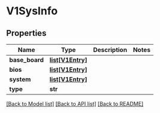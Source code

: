 # V1SysInfo

## Properties
Name | Type | Description | Notes
------------ | ------------- | ------------- | -------------
**base_board** | [**list[V1Entry]**](V1Entry.md) |  | 
**bios** | [**list[V1Entry]**](V1Entry.md) |  | 
**system** | [**list[V1Entry]**](V1Entry.md) |  | 
**type** | **str** |  | 

[[Back to Model list]](../README.md#documentation-for-models) [[Back to API list]](../README.md#documentation-for-api-endpoints) [[Back to README]](../README.md)


